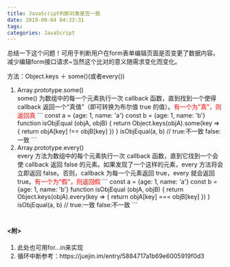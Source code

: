 ```yaml
---
title: JavaScript判断对象是否一致
date: 2019-09-04 04:33:31
tags:
categories: JavaScript
---
```

<p>总结一下这个问题！可用于判断用户在form表单编辑页面是否变更了数据内容。减少编辑form接口请求~当然这个比对的意义随需求变化而变化。</p>
<style type="text/css">
.red{color:red;}
</style>

<!-- more -->

<p>方法：Object.keys ＋ some()(或者every())</p>

<ol>
  <li>Array.prototype.some()
    <div>some() 为数组中的每一个元素执行一次 callback 函数，直到找到一个使得 callback 返回一个“真值”（即可转换为布尔值 true 的值）。<span class="red">有一个为"真"，则返回真</span>
    ```
    const a = {age: 1, name: 'a'}
    const b = {age: 1, name: 'b'}
    function isObjEqual (objA, objB) {
      return Object.keys(objA).some(key => { return objA[key] !== objB[key] })
    }
    isObjEqual(a, b) // true:不一致 false:一致 
    ```
    </div>
  </li>
  <li>Array.prototype.every()
    <div>every 方法为数组中的每个元素执行一次 callback 函数，直到它找到一个会使 callback 返回 false 的元素。如果发现了一个这样的元素，every 方法将会立即返回 false。否则，callback 为每一个元素返回 true，every 就会返回 true。<span class="red">有一个为"假"，则返回假</span>
    ```
    const a = {age: 1, name: 'a'}
    const b = {age: 1, name: 'b'}
    function isObjEqual (objA, objB) {
      return Object.keys(objA).every(key => { return objA[key] === objB[key] })
    }
    isObjEqual(a, b) // true:一致 false:不一致 
    ```
    </div>
  </li>
</ol>


<h4 style="margin-top: 40px;"><附></h4>
<ol>
  <li>此处也可用for...in来实现</li>
  <li>循环中断参考：https://juejin.im/entry/5884717a1b69e6005919f0d3</li>
</ol>